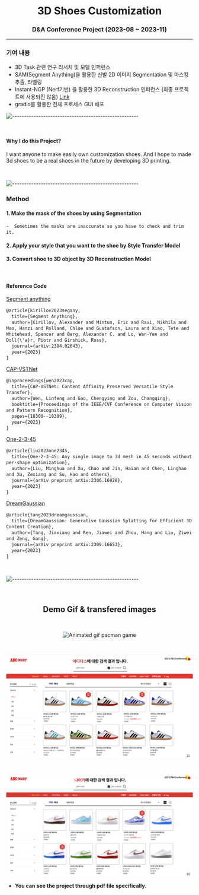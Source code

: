 <h1 align = "center"> 3D Shoes Customization </h1>

<h3 align="center"> D&A Conference Project  (2023-08 ~ 2023-11) </h3>

***
### 기여 내용
- 3D Task 관련 연구 리서치 및 모델 인퍼런스
- SAM(Segment Anything)을 활용한 신발 2D 이미지 Segmentation 및 마스킹 추출, 라벨링 
- Instant-NGP (Nerf기반) 을 활용한 3D Reconstruction 인퍼런스 (최종 프로젝트에 사용되진 않음) [Link](https://github.com/Hyungson/instant-ngp)
- gradio를 활용한 전체 프로세스 GUI 배포



![-----------------------------------------------------](https://raw.githubusercontent.com/andreasbm/readme/master/assets/lines/rainbow.png)

<br>

#### Why I do this Project?
I want anyone to make easily own customization shoes. And I hope to made 3d shoes to be a real shoes in the future by developing 3D printing.

<br>


![-----------------------------------------------------](https://raw.githubusercontent.com/andreasbm/readme/master/assets/lines/rainbow.png)


<h3 align="left"> Method </h3>

#### 1. Make the mask of the shoes by using Segmentation
    -  Sometimes the masks are inaccurate so you have to check and trim it.


#### 2. Apply your style that you want to the shoe by Style Transfer Model


#### 3. Convert shoe to 3D object by 3D Reconstruction Model


<br>

<h4 align="left"> Reference Code </h4>

[Segment anything](https://github.com/facebookresearch/segment-anything)
```
@article{kirillov2023segany,
  title={Segment Anything},
  author={Kirillov, Alexander and Mintun, Eric and Ravi, Nikhila and Mao, Hanzi and Rolland, Chloe and Gustafson, Laura and Xiao, Tete and Whitehead, Spencer and Berg, Alexander C. and Lo, Wan-Yen and Doll{\'a}r, Piotr and Girshick, Ross},
  journal={arXiv:2304.02643},
  year={2023}
}
```

[CAP-VSTNet](https://github.com/linfengWen98/CAP-VSTNet)
```
@inproceedings{wen2023cap,
  title={CAP-VSTNet: Content Affinity Preserved Versatile Style Transfer},
  author={Wen, Linfeng and Gao, Chengying and Zou, Changqing},
  booktitle={Proceedings of the IEEE/CVF Conference on Computer Vision and Pattern Recognition},
  pages={18300--18309},
  year={2023}
}
```

[One-2-3-45](https://github.com/One-2-3-45/One-2-3-45)
```
@article{liu2023one2345,
  title={One-2-3-45: Any single image to 3d mesh in 45 seconds without per-shape optimization},
  author={Liu, Minghua and Xu, Chao and Jin, Haian and Chen, Linghao and Xu, Zexiang and Su, Hao and others},
  journal={arXiv preprint arXiv:2306.16928},
  year={2023}
}
```

[DreamGaussian](https://github.com/dreamgaussian/dreamgaussian)
```
@article{tang2023dreamgaussian,
  title={DreamGaussian: Generative Gaussian Splatting for Efficient 3D Content Creation},
  author={Tang, Jiaxiang and Ren, Jiawei and Zhou, Hang and Liu, Ziwei and Zeng, Gang},
  journal={arXiv preprint arXiv:2309.16653},
  year={2023}
}
```
<br>

![-----------------------------------------------------](https://raw.githubusercontent.com/andreasbm/readme/master/assets/lines/rainbow.png)

<br>
<div align="center">

<h2 align="center"> Demo Gif & transfered images </h2>

<br>

<p float="center">
  <img src="video.gif" alt="Animated gif pacman game" height="360px" width="640px" />
</p>

</div>


<br>
<div align="center">

![stronghold logo](result1.png)

<br>

![stronghold logo](result2.png)
</div>


- **You can see the project through pdf file specifically.**
